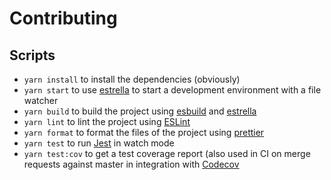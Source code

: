 # Contributing

## Scripts

- `yarn install` to install the dependencies (obviously)
- `yarn start` to use [estrella](https://github.com/rsms/estrella) to start a development environment with a file watcher
- `yarn build` to build the project using [esbuild](https://esbuild.github.io/) and [estrella](https://github.com/rsms/estrella)
- `yarn lint` to lint the project using [ESLint](https://eslint.org/)
- `yarn format` to format the files of the project using [prettier](https://prettier.io/)
- `yarn test` to run [Jest](https://jestjs.io/) in watch mode
- `yarn test:cov` to get a test coverage report (also used in CI on merge requests against master in integration with [Codecov](https://about.codecov.io/)
